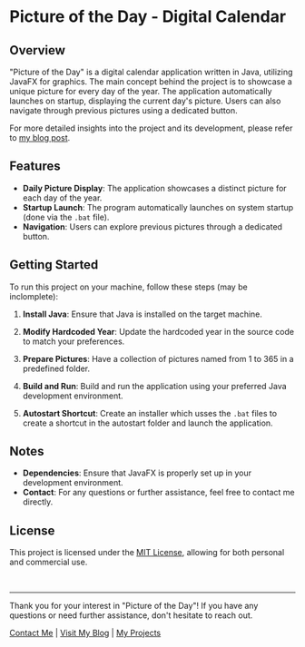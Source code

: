 # Picture of the Day - Digital Calendar

## Overview

"Picture of the Day" is a digital calendar application written in Java, utilizing JavaFX for graphics. The main concept behind the project is to showcase a unique picture for every day of the year. The application automatically launches on startup, displaying the current day's picture. Users can also navigate through previous pictures using a dedicated button.

For more detailed insights into the project and its development, please refer to [my blog post](https://mj0stjo.github.io/blog/2023/potd/).

## Features

- **Daily Picture Display**: The application showcases a distinct picture for each day of the year.
- **Startup Launch**: The program automatically launches on system startup (done via the `.bat` file).
- **Navigation**: Users can explore previous pictures through a dedicated button.

## Getting Started

To run this project on your machine, follow these steps (may be inclomplete):

1. **Install Java**: Ensure that Java is installed on the target machine.

2. **Modify Hardcoded Year**: Update the hardcoded year in the source code to match your preferences.

3. **Prepare Pictures**: Have a collection of pictures named from 1 to 365 in a predefined folder.

4. **Build and Run**: Build and run the application using your preferred Java development environment.

5. **Autostart Shortcut**: Create an installer which usses the `.bat` files to create a shortcut in the autostart folder and launch the application.

## Notes

- **Dependencies**: Ensure that JavaFX is properly set up in your development environment.
- **Contact**: For any questions or further assistance, feel free to contact me directly.

## License

This project is licensed under the [MIT License](/Licence.md), allowing for both personal and commercial use.

<br/>

---

Thank you for your interest in "Picture of the Day"! If you have any questions or need further assistance, don't hesitate to reach out.

[Contact Me](mailto:mj0st.jo@gmail.com) | [Visit My Blog](https://mj0stjo.github.io/blog/) | [My Projects](https://mj0stjo.github.io/projects/)
